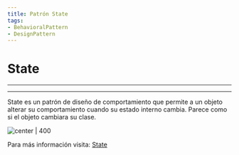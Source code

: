 ```yaml
---
title: Patrón State
tags:  
- BehavioralPattern
- DesignPattern
---
```


# State
---
---

State es un patrón de diseño de comportamiento que permite a un objeto alterar su comportamiento cuando su estado interno cambia. Parece como si el objeto cambiara su clase.

![center | 400](https://refactoring.guru/images/patterns/content/state/state-es.png)

Para más información visita: [State](https://refactoring.guru/es/design-patterns/state)